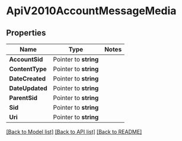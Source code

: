 # ApiV2010AccountMessageMedia

## Properties
Name | Type | Notes
------------ | ------------- | -------------
**AccountSid** | Pointer to **string** | 
**ContentType** | Pointer to **string** | 
**DateCreated** | Pointer to **string** | 
**DateUpdated** | Pointer to **string** | 
**ParentSid** | Pointer to **string** | 
**Sid** | Pointer to **string** | 
**Uri** | Pointer to **string** | 

[[Back to Model list]](../README.md#documentation-for-models) [[Back to API list]](../README.md#documentation-for-api-endpoints) [[Back to README]](../README.md)


